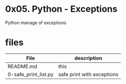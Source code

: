 # 0x05. Python - Exceptions

Python manage of exceptions 

# files

File| description
--|--
README.md | this
0-safe_print_list.py | safe print with exceptions